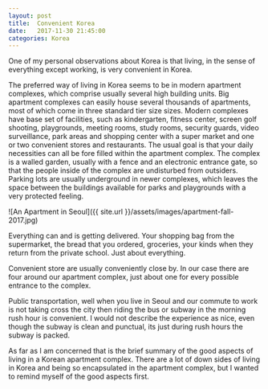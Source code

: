 ```yaml
---
layout: post
title:  Convenient Korea
date:   2017-11-30 21:45:00
categories: Korea
---
```


One of my personal observations about Korea is that living, in the sense of everything except working, is very convenient in Korea.  

The preferred way of living in Korea seems to be in modern apartment complexes, which comprise usually several high building units. Big apartment complexes can easily house several thousands of apartments, most of which come in three standard tier size sizes. Modern complexes have base set of facilities, such as kindergarten, fitness center, screen golf shooting, playgrounds, meeting rooms, study rooms, security guards, video surveillance, park areas and shopping center with a super market and one or two convenient stores and restaurants. The usual goal is that your daily necessities can all be fore filled within the apartment complex. The complex is a walled garden, usually with a fence and an electronic entrance gate, so that the people inside of the complex are undisturbed from outsiders.
Parking lots are usually underground in newer complexes, which leaves the space between the buildings available for parks and playgrounds with a very protected feeling.

![An Apartment in Seoul]({{ site.url }}/assets/images/apartment-fall-2017.jpg)

Everything can and is getting delivered. Your shopping bag from the supermarket, the bread that you ordered, groceries, your kinds when they return from the private school. Just about everything.

Convenient store are usually conveniently close by. In our case there are four around our apartment complex, just about one for every possible entrance to the complex.

Public transportation, well when you live in Seoul and our commute to work is not taking cross the city then riding the bus or subway in the morning rush hour is convenient. I would not describe the experience as nice, even though the subway is clean and punctual, its just during rush hours the subway is packed.

As far as I am concerned that is the brief summary of the good aspects of living in a Korean apartment complex. There are a lot of down sides of living in Korea and being so encapsulated in the apartment complex, but I wanted to remind myself of the good aspects first.

